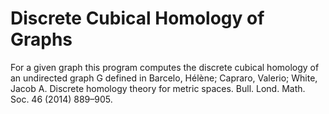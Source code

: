 # Discrete Cubical Homology of Graphs
For a given graph this program computes the discrete cubical homology
of an undirected graph G defined in Barcelo, Hélène; Capraro, Valerio; White, Jacob A. Discrete homology theory for metric spaces. Bull. Lond. Math. Soc. 46 (2014) 889–905.
